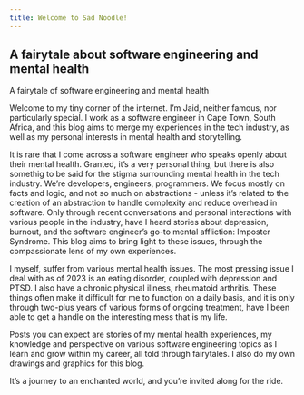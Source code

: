 ```yaml
---
title: Welcome to Sad Noodle!
---
```


## A fairytale about software engineering and mental health

A fairytale of software engineering and mental health

Welcome to my tiny corner of the internet. I’m Jaid, neither famous, nor particularly special. I work as a software engineer in Cape Town, South Africa, and this blog aims to merge my experiences in the tech industry, as well as my personal interests in mental health and storytelling.

It is rare that I come across a software engineer who speaks openly about their mental health. Granted, it’s a very personal thing, but there is also somethig to be said for the stigma surrounding mental health in the tech industry. We’re developers, engineers, programmers. We focus mostly on facts and logic, and not so much on abstractions - unless it’s related to the creation of an abstraction to handle complexity and reduce overhead in software. Only through recent conversations and personal interactions with various people in the industry, have I heard stories about depression, burnout, and the software engineer’s go-to mental affliction: Imposter Syndrome. This blog aims to bring light to these issues, through the compassionate lens of my own experiences.

I myself, suffer from various mental health issues. The most pressing issue I deal with as of 2023 is an eating disorder, coupled with depression and PTSD. I also have a chronic physical illness, rheumatoid arthritis. These things often make it difficult for me to function on a daily basis, and it is only through two-plus years of various forms of ongoing treatment, have I been able to get a handle on the interesting mess that is my life.

Posts you can expect are stories of my mental health experiences, my knowledge and perspective on various software engineering topics as I learn and grow within my career, all told through fairytales. I also do my own drawings and graphics for this blog.

It’s a journey to an enchanted world, and you’re invited along for the ride.
